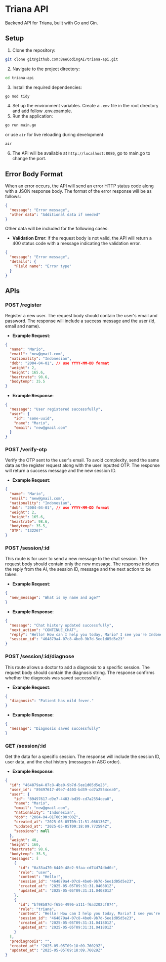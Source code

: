 # Triana API

Backend API for Triana, built with Go and Gin.

## Setup

1. Clone the repository:

```bash
git clone git@github.com:BeeCodingAI/triana-api.git
```

2. Navigate to the project directory:

```bash
cd triana-api
```

3. Install the required dependencies:

```bash
go mod tidy
```

4. Set up the environment variables. Create a `.env` file in the root directory and add follow .env.example.
5. Run the application:

```bash
go run main.go
```

or use `air` for live reloading during development:

```bash
air
```

6. The API will be available at `http://localhost:8080`, go to main.go to change the port.

## Error Body Format

When an error occurs, the API will send an error HTTP status code along with a JSON response body. The format of the error response will be as follows:

```json
{
  "message": "Error message",
  "other data": "Additional data if needed"
}
```

Other data will be included for the following cases:

- **Validation Error**: If the request body is not valid, the API will return a 400 status code with a message indicating the validation error.

```json
{
  "message": "Error message",
  "details": {
    "Field name": "Error type"
  }
}
```

## APIs

### **POST** /register

Register a new user. The request body should contain the user's email and password. The response will include a success message and the user (id, email and name).

- **Example Request**:

```json
{
  "name": "Mario",
  "email": "new@gmail.com",
  "nationality": "Indonesian",
  "dob": "2004-04-01", // use YYYY-MM-DD format
  "weight": 2,
  "height": 165.6,
  "heartrate": 98.6,
  "bodytemp": 35.5
}
```

- **Example Response**:

```json
{
  "message": "User registered successfully",
  "user": {
    "id": "some-uuid",
    "name": "Mario",
    "email": "new@gmail.com"
  }
}
```

### **POST** /verify-otp

Verify the OTP sent to the user's email. To avoid complexity, send the same data as the register request along with the user inputted OTP. The response will return a success message and the new session ID.

- **Example Request**:

```json
{
  "name": "Mario",
  "email": "new@gmail.com",
  "nationality": "Indonesian",
  "dob": "2004-04-01", // use YYYY-MM-DD format
  "weight": 2,
  "height": 165.6,
  "heartrate": 98.6,
  "bodytemp": 35.5,
  "OTP": "132267"
}
```

### **POST** /session/:id

This route is for user to send a new message to the chat session. The request body should contain only the new message. The response includes the reply from the AI, the session ID, message and the next action to be taken.

- **Example Request**:

```json
{
  "new_message": "What is my name and age?"
}
```

- **Example Response**:

```json
{
  "message": "Chat history updated successfully",
  "next_action": "CONTINUE_CHAT",
  "reply": "Hello! How can I help you today, Mario? I see you're Indonesian, 21 years, 1 month, and 4 days old. I also have your weight (40 kg), height (160 cm), heart rate (98.6 bpm), and body temperature (35.5°C). Is there anything specific you'd like to discuss?\n",
  "session_id": "464879a4-07c8-4be0-9b7d-5ee1d05d5e23"
}
```

### **POST** /session/:id/diagnose

This route allows a doctor to add a diagnosis to a specific session. The request body should contain the diagnosis string. The response confirms whether the diagnosis was saved successfully.

- **Example Request**:

```json
{
  "diagnosis": "Patient has mild fever."
}
```

- **Example Response**:

```json
{
  "message": "Diagnosis saved successfully"
}
```

### **GET** /session/:id

Get the data for a specific session. The response will include the session ID, user data, and the chat history (messages in ASC order).

- **Example Response**:

```json
{
  "id": "464879a4-07c8-4be0-9b7d-5ee1d05d5e23",
  "user_id": "89497617-d9e7-4403-bd39-cd7a2554cea0",
  "user": {
    "id": "89497617-d9e7-4403-bd39-cd7a2554cea0",
    "name": "Mario",
    "email": "new@gmail.com",
    "nationality": "Indonesian",
    "dob": "2004-04-01T00:00:00Z",
    "created_at": "2025-05-05T09:11:51.066136Z",
    "updated_at": "2025-05-05T09:18:09.772594Z",
    "sessions": null
  },
  "weight": 40,
  "height": 160,
  "heartrate": 98.6,
  "bodytemp": 35.5,
  "messages": [
    {
      "id": "0a33a470-6440-48e2-9faa-cd74d74dbd0c",
      "role": "user",
      "content": "Hello!",
      "session_id": "464879a4-07c8-4be0-9b7d-5ee1d05d5e23",
      "created_at": "2025-05-05T09:31:31.040801Z",
      "updated_at": "2025-05-05T09:31:31.040801Z"
    },
    {
      "id": "bf98b87d-f656-4996-a111-f6a3202cf074",
      "role": "triana",
      "content": "Hello! How can I help you today, Mario? I see you're Indonesian, 21 years, 1 month, and 4 days old. I also have your weight (40 kg), height (160 cm), heart rate (98.6 bpm), and body temperature (35.5°C). Is there anything specific you'd like to discuss?\n",
      "session_id": "464879a4-07c8-4be0-9b7d-5ee1d05d5e23",
      "created_at": "2025-05-05T09:31:31.041801Z",
      "updated_at": "2025-05-05T09:31:31.041801Z"
    }
  ],
  "prediagnosis": "",
  "created_at": "2025-05-05T09:18:09.76029Z",
  "updated_at": "2025-05-05T09:18:09.76029Z"
}
```
